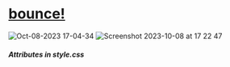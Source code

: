 # <a href="https://bounce.sudo-self.com"> bounce!</a>
![Oct-08-2023 17-04-34](https://github.com/sudo-self/bounce/assets/119916323/011bbbe6-a004-4374-8a84-d09e074912ac)
![Screenshot 2023-10-08 at 17 22 47](https://github.com/sudo-self/bounce/assets/119916323/756563da-34a4-4cb6-a8b4-768f04cda270)
##### Attributes in style.css
